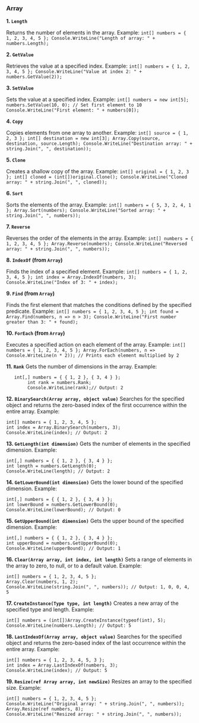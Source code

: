 ﻿### Array
 **1. `Length`**

Returns the number of elements in the array.
Example:
`int[] numbers = { 1, 2, 3, 4, 5 };
Console.WriteLine("Length of array: " + numbers.Length);` 

 **2. `GetValue`**

Retrieves the value at a specified index.
Example:
`int[] numbers = { 1, 2, 3, 4, 5 };
Console.WriteLine("Value at index 2: " + numbers.GetValue(2));` 

 **3. `SetValue`**

Sets the value at a specified index.
Example:
`int[] numbers = new int[5];
numbers.SetValue(10, 0); // Set first element to 10
Console.WriteLine("First element: " + numbers[0]);` 

 **4. `Copy`**

Copies elements from one array to another.
Example:
`int[] source = { 1, 2, 3 };
int[] destination = new int[3];
Array.Copy(source, destination, source.Length);
Console.WriteLine("Destination array: " + string.Join(", ", destination));` 

 **5. `Clone`**

Creates a shallow copy of the array.
Example:
`int[] original = { 1, 2, 3 };
int[] cloned = (int[])original.Clone();
Console.WriteLine("Cloned array: " + string.Join(", ", cloned));` 

**6. `Sort`**

Sorts the elements of the array.
Example:
`int[] numbers = { 5, 3, 2, 4, 1 };
Array.Sort(numbers);
Console.WriteLine("Sorted array: " + string.Join(", ", numbers));` 

**7. `Reverse`**

Reverses the order of the elements in the array.
Example:
`int[] numbers = { 1, 2, 3, 4, 5 };
Array.Reverse(numbers);
Console.WriteLine("Reversed array: " + string.Join(", ", numbers));` 

 **8. `IndexOf` (from `Array`)**

Finds the index of a specified element.
Example:
`int[] numbers = { 1, 2, 3, 4, 5 };
int index = Array.IndexOf(numbers, 3);
Console.WriteLine("Index of 3: " + index);` 

**9. `Find` (from `Array`)**

Finds the first element that matches the conditions defined by the specified predicate.
Example:
`int[] numbers = { 1, 2, 3, 4, 5 };
int found = Array.Find(numbers, n => n > 3);
Console.WriteLine("First number greater than 3: " + found);` 

**10. `ForEach` (from `Array`)**

Executes a specified action on each element of the array.
Example:
`int[] numbers = { 1, 2, 3, 4, 5 };
Array.ForEach(numbers, n => Console.WriteLine(n * 2)); // Prints each element multiplied by 2` 

**11. `Rank`**
Gets the number of dimensions in the array.
Example: 
  

       int[,] numbers = { { 1, 2 }, { 3, 4 } };
            int rank = numbers.Rank;
            Console.WriteLine(rank);// Output: 2
 **12. `BinarySearch(Array array, object value)`**
Searches for the specified object and returns the zero-based index of the first occurrence within the entire array.
Example:

    int[] numbers = { 1, 2, 3, 4, 5 };
    int index = Array.BinarySearch(numbers, 3);
    Console.WriteLine(index); // Output: 2           

**13. `GetLength(int dimension)`**
Gets the number of elements in the specified dimension.
Example:

    int[,] numbers = { { 1, 2 }, { 3, 4 } };
    int length = numbers.GetLength(0);
    Console.WriteLine(length); // Output: 2
  
**14. `GetLowerBound(int dimension)`**
Gets the lower bound of the specified dimension.
Example:

    int[,] numbers = { { 1, 2 }, { 3, 4 } };
    int lowerBound = numbers.GetLowerBound(0);
    Console.WriteLine(lowerBound); // Output: 0
    
**15. `GetUpperBound(int dimension)`**
Gets the upper bound of the specified dimension.
Example:

    int[,] numbers = { { 1, 2 }, { 3, 4 } };
    int upperBound = numbers.GetUpperBound(0);
    Console.WriteLine(upperBound); // Output: 1

**16. `Clear(Array array, int index, int length)`**
Sets a range of elements in the array to zero, to null, or to a default value.
Example:

    int[] numbers = { 1, 2, 3, 4, 5 };
    Array.Clear(numbers, 1, 2);
    Console.WriteLine(string.Join(", ", numbers)); // Output: 1, 0, 0, 4, 5
**17. `CreateInstance(Type type, int length)`**
Creates a new array of the specified type and length.
Example:

    int[] numbers = (int[])Array.CreateInstance(typeof(int), 5);
    Console.WriteLine(numbers.Length); // Output: 5
**18. `LastIndexOf(Array array, object value)`**
Searches for the specified object and returns the zero-based index of the last occurrence within the entire array.
Example:

    int[] numbers = { 1, 2, 3, 4, 5, 3 };
    int index = Array.LastIndexOf(numbers, 3);
    Console.WriteLine(index); // Output: 5
**19. `Resize(ref Array array, int newSize)`**
Resizes an array to the specified size.
Example:

    int[] numbers = { 1, 2, 3, 4, 5 };
    Console.WriteLine("Original array: " + string.Join(", ", numbers));
    Array.Resize(ref numbers, 8);
    Console.WriteLine("Resized array: " + string.Join(", ", numbers));







